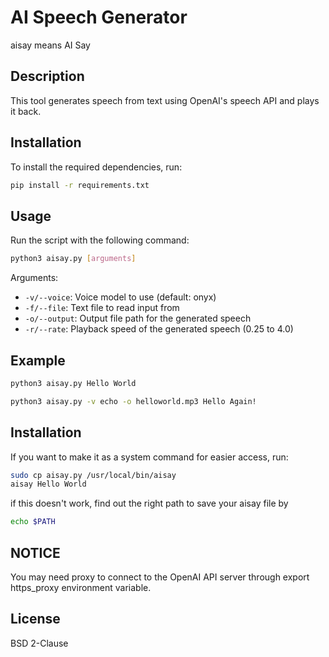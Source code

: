 # AI Speech Generator
aisay means AI Say

## Description
This tool generates speech from text using OpenAI's speech API and plays it back.

## Installation
To install the required dependencies, run:
```bash
pip install -r requirements.txt
```

## Usage
Run the script with the following command:
```bash
python3 aisay.py [arguments]
```

Arguments:
- `-v/--voice`: Voice model to use (default: onyx)
- `-f/--file`: Text file to read input from
- `-o/--output`: Output file path for the generated speech
- `-r/--rate`: Playback speed of the generated speech (0.25 to 4.0)

## Example
```bash
python3 aisay.py Hello World
```

```bash
python3 aisay.py -v echo -o helloworld.mp3 Hello Again!
```
## Installation
If you want to make it as a system command for easier access, run:
```bash
sudo cp aisay.py /usr/local/bin/aisay
aisay Hello World
```
if this doesn't work, find out the right path to save your aisay file by 
```bash
echo $PATH
```

## NOTICE
You may need proxy to connect to the OpenAI API server through export https_proxy environment variable.

## License
BSD 2-Clause 
